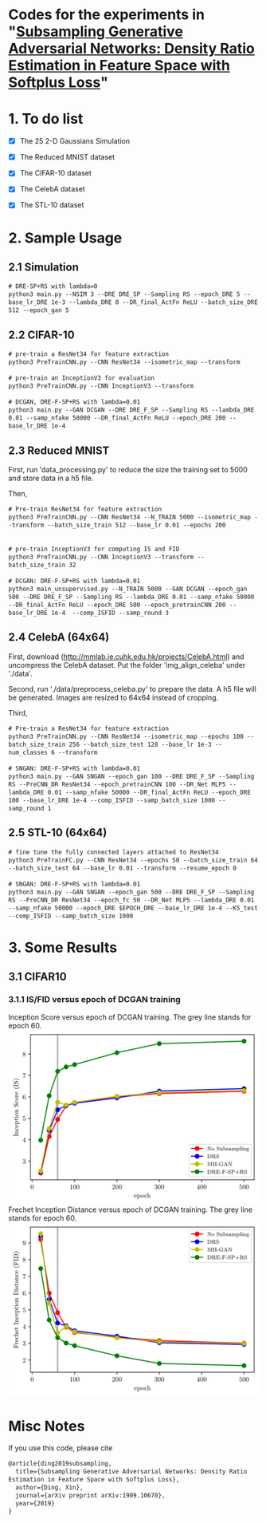# Codes for the experiments in "[Subsampling Generative Adversarial Networks: Density Ratio Estimation in Feature Space with Softplus Loss](https://arxiv.org/abs/1909.10670)"
# 1. To do list
- [x] The 25 2-D Gaussians Simulation
- [x] The Reduced MNIST dataset
- [x] The CIFAR-10 dataset
- [x] The CelebA dataset
- [x] The STL-10 dataset


# 2. Sample Usage
## 2.1 Simulation
```
# DRE-SP+RS with lambda=0
python3 main.py --NSIM 3 --DRE DRE_SP --Sampling RS --epoch_DRE 5 --base_lr_DRE 1e-3 --lambda_DRE 0 --DR_final_ActFn ReLU --batch_size_DRE 512 --epoch_gan 5
```

## 2.2 CIFAR-10
```
# pre-train a ResNet34 for feature extraction
python3 PreTrainCNN.py --CNN ResNet34 --isometric_map --transform

# pre-train an InceptionV3 for evaluation
python3 PreTrainCNN.py --CNN InceptionV3 --transform

# DCGAN, DRE-F-SP+RS with lambda=0.01
python3 main.py --GAN DCGAN --DRE DRE_F_SP --Sampling RS --lambda_DRE 0.01 --samp_nfake 50000 --DR_final_ActFn ReLU --epoch_DRE 200 --base_lr_DRE 1e-4
```

## 2.3 Reduced MNIST

First, run 'data_processing.py' to reduce the size the training set to 5000 and store data in a h5 file.

Then, 

```
# Pre-train ResNet34 for feature extraction
python3 PreTrainCNN.py --CNN ResNet34 --N_TRAIN 5000 --isometric_map --transform --batch_size_train 512 --base_lr 0.01 --epochs 200


# pre-train InceptionV3 for computing IS and FID
python3 PreTrainCNN.py --CNN InceptionV3 --transform --batch_size_train 32

# DCGAN: DRE-F-SP+RS with lambda=0.01
python3 main_unsupervised.py --N_TRAIN 5000 --GAN DCGAN --epoch_gan 500 --DRE DRE_F_SP --Sampling RS --lambda_DRE 0.01 --samp_nfake 50000 --DR_final_ActFn ReLU --epoch_DRE 500 --epoch_pretrainCNN 200 --base_lr_DRE 1e-4  --comp_ISFID --samp_round 3
```

## 2.4 CelebA (64x64)
First, download (http://mmlab.ie.cuhk.edu.hk/projects/CelebA.html) and uncompress the CelebA dataset. Put the folder 'img_align_celeba' under './data'.

Second, run './data/preprocess_celeba.py' to prepare the data. A h5 file will be generated. Images are resized to 64x64 instead of cropping. 

Third, 

```
# Pre-train a ResNet34 for feature extraction
python3 PreTrainCNN.py --CNN ResNet34 --isometric_map --epochs 100 --batch_size_train 256 --batch_size_test 128 --base_lr 1e-3 --num_classes 6 --transform

# SNGAN: DRE-F-SP+RS with lambda=0.01
python3 main.py --GAN SNGAN --epoch_gan 100 --DRE DRE_F_SP --Sampling RS --PreCNN_DR ResNet34 --epoch_pretrainCNN 100 --DR_Net MLP5 --lambda_DRE 0.01 --samp_nfake 50000 --DR_final_ActFn ReLU --epoch_DRE 100 --base_lr_DRE 1e-4 --comp_ISFID --samp_batch_size 1000 --samp_round 1
```

## 2.5 STL-10 (64x64)

```
# fine tune the fully connected layers attached to ResNet34
python3 PreTrainFC.py --CNN ResNet34 --epochs 50 --batch_size_train 64 --batch_size_test 64 --base_lr 0.01 --transform --resume_epoch 0

# SNGAN: DRE-F-SP+RS with lambda=0.01
python3 main.py --GAN SNGAN --epoch_gan 500 --DRE DRE_F_SP --Sampling RS --PreCNN_DR ResNet34 --epoch_fc 50 --DR_Net MLP5 --lambda_DRE 0.01 --samp_nfake 50000 --epoch_DRE $EPOCH_DRE --base_lr_DRE 1e-4 --KS_test --comp_ISFID --samp_batch_size 1000
```



# 3. Some Results
## 3.1 CIFAR10
### 3.1.1 IS/FID versus epoch of DCGAN training
Inception Score versus epoch of DCGAN training. The grey line stands for epoch 60.
![IS_vs_epoch](./images/IS_vs_EpochGAN.png) 
Frechet Inception Distance versus epoch of DCGAN training. The grey line stands for epoch 60.
![FID_vs_epoch](./images/FID_vs_EpochGAN.png) 



# Misc Notes
If you use this code, please cite
```text
@article{ding2019subsampling,
  title={Subsampling Generative Adversarial Networks: Density Ratio Estimation in Feature Space with Softplus Loss},
  author={Ding, Xin},
  journal={arXiv preprint arXiv:1909.10670},
  year={2019}
}
```